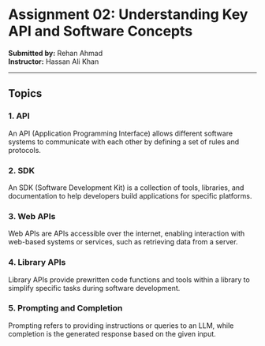 # Assignment 02: Understanding Key API and Software Concepts  

**Submitted by:** Rehan Ahmad  
**Instructor:** Hassan Ali Khan  

---

## Topics  

### 1. API  
An API (Application Programming Interface) allows different software systems to communicate with each other by defining a set of rules and protocols.

### 2. SDK  
An SDK (Software Development Kit) is a collection of tools, libraries, and documentation to help developers build applications for specific platforms.

### 3. Web APIs  
Web APIs are APIs accessible over the internet, enabling interaction with web-based systems or services, such as retrieving data from a server.

### 4. Library APIs  
Library APIs provide prewritten code functions and tools within a library to simplify specific tasks during software development.

### 5. Prompting and Completion  
Prompting refers to providing instructions or queries to an LLM, while completion is the generated response based on the given input.
